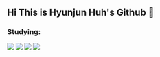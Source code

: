 ## Hi This is Hyunjun Huh's Github 👋
### Studying:
<img src="https://img.shields.io/badge/python-20232a.svg?style=for-the-badge&logo=python&logoColor=#3776AB" />
<img src="https://img.shields.io/badge/pytorch-20232a.svg?style=for-the-badge&logo=pytorch&logoColor=#EE4C2C" />
<img src="https://img.shields.io/badge/c-20232a.svg?style=for-the-badge&logo=c&logoColor=#A8B9CC" />
<img src="https://img.shields.io/badge/cpp-20232a.svg?style=for-the-badge&logo=cpp&logoColor=#00599C" />

<!--
**HUH99/HUH99** is a ✨ _special_ ✨ repository because its `README.md` (this file) appears on your GitHub profile.

Here are some ideas to get you started:

- 🔭 I’m currently working on ...
- 🌱 I’m currently learning ...
- 👯 I’m looking to collaborate on ...
- 🤔 I’m looking for help with ...
- 💬 Ask me about ...
- 📫 How to reach me: ...
- 😄 Pronouns: ...
- ⚡ Fun fact: ...
-->
